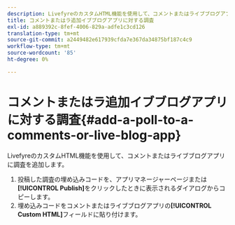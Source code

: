 ```yaml
---
description: LivefyreのカスタムHTML機能を使用して、コメントまたはライブブログアプリに調査を追加します。
title: コメントまたはラ追加イブブログアプリに対する調査
exl-id: a889392c-8fef-4006-829a-adfe1c3cd126
translation-type: tm+mt
source-git-commit: a2449482e617939cfda7e367da34875bf187c4c9
workflow-type: tm+mt
source-wordcount: '85'
ht-degree: 0%

---
```


# コメントまたはラ追加イブブログアプリに対する調査{#add-a-poll-to-a-comments-or-live-blog-app}

LivefyreのカスタムHTML機能を使用して、コメントまたはライブブログアプリに調査を追加します。

1. 投稿した調査の埋め込みコードを、アプリマネージャーページまたは&#x200B;**[!UICONTROL Publish]**&#x200B;をクリックしたときに表示されるダイアログからコピーします。
1. 埋め込みコードをコメントまたはライブブログアプリの&#x200B;**[!UICONTROL Custom HTML]**&#x200B;フィールドに貼り付けます。
